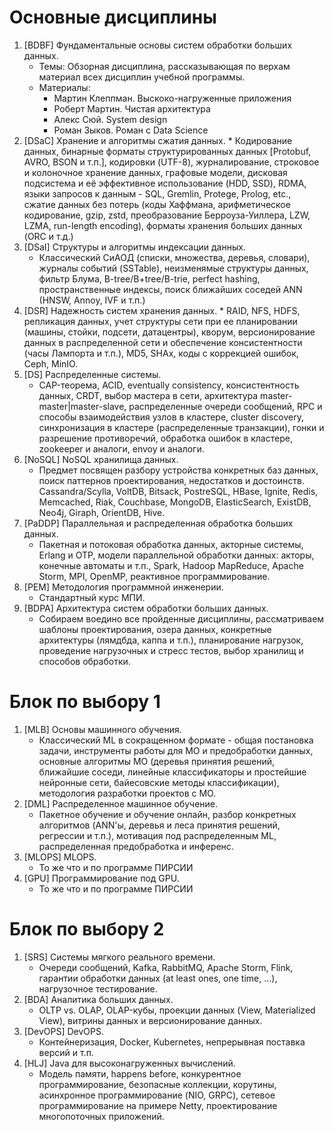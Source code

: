 # Основные дисциплины

1. [BDBF] Фундаментальные основы систем обработки больших данных.
	* Темы: Обзорная дисциплина, рассказывающая по верхам материал всех дисциплин учебной программы.
	* Материалы: 
		* Мартин Клеппман. Выскоко-нагруженные приложения
		* Роберт Мартин. Чистая архитектура
		* Алекс Сюй. System design
		* Роман Зыков. Роман с Data Science
1. [DSaC] Хранение и алгоритмы сжатия данных.
		*  Кодирование данных, бинарные форматы структурированных данных [Protobuf, AVRO, BSON и т.п.], кодировки (UTF-8), журналирование, строковое и колоночное хранение данных, графовые модели, дисковая подсистема и её эффективное использование (HDD, SSD), RDMA, языки запросов к данным - SQL, Gremlin, Protege, Prolog, etc., сжатие данных без потерь (коды Хаффмана, арифметическое кодирование, gzip, zstd, преобразование Берроуза-Уиллера, LZW, LZMA, run-length encoding), форматы хранения больших данных (ORC и т.д.)
2. [DSaI] Структуры и алгоритмы индексации данных.
	*  Классический СиАОД (списки, множества, деревья, словари), журналы событий (SSTable), неизменямые структуры данных, фильтр Блума, B-tree/B+tree/B-trie, perfect hashing, пространственные индексы, поиск ближайших соседей ANN (HNSW, Annoy, IVF и т.п.)
3. [DSR] Надежность систем хранения данных.
		* RAID, NFS, HDFS, репликация данных, учет структуры сети при ее планировании (машины, стойки, подсети, датацентры), кворум, версионирование данных в распределенной сети и обеспечение консистентности (часы Лампорта и т.п.), MD5, SHAx, коды с коррекцией ошибок, Ceph, MinIO.
4. [DS] Распределенные системы.
	* CAP-теорема, ACID, eventually consistency, консистентность данных, CRDT, выбор мастера в сети, архитектура master-master|master-slave, распределенные очереди сообщений, RPC и способы взаимодействия узлов в кластере, cluster discovery, синхронизация в кластере (распределенные транзакции), гонки и разрешение противоречий, обработка ошибок в кластере, zookeeper и аналоги, envoy и аналоги.
5. [NoSQL] NoSQL хранилища данных.
	* Предмет посвящен разбору устройства конкретных баз данных, поиск паттернов проектирования, недостатков и достоинств. Cassandra/Scylla, VoltDB, Bitsack, PostreSQL, HBase, Ignite, Redis, Memcached, Riak, Couchbase, MongoDB, ElasticSearch, ExistDB, Neo4j, Giraph, OrientDB, Hive.
6. [PaDDP] Параллельная и распределенная обработка больших данных.
	* Пакетная и потоковая обработка данных, акторные системы, Erlang и OTP, модели параллельной обработки данных: акторы, конечные автоматы и т.п., Spark, Hadoop MapReduce, Apache Storm, MPI, OpenMP, реактивное программирование. 
7. [PEM] Методология программной инженерии.
	* Стандартный курс МПИ.
8. [BDPA] Архитектура систем обработки больших данных.
	*  Собираем воедино все пройденные дисциплины, рассматриваем шаблоны проектирования, озера данных, конкретные архитектуры (лямдбда, каппа и т.п.), планирование нагрузок, проведение нагрузочных и стресс тестов, выбор хранилищ и способов обработки.

# Блок по выбору 1

1. [MLB] Основы машинного обучения.
	* Классический ML в сокращенном формате - общая постановка задачи, инструменты работы для МО и предобработки данных, основные алгоритмы МО (деревья принятия решений, ближайшие соседи, линейные классификаторы и простейшие нейронные сети, байесовские методы классификации), методология разработки проектов с МО.
2. [DML] Распределенное машинное обучение.
	* Пакетное обучение и обучение онлайн, разбор конкретных алгоритмов (ANN'ы, деревья и леса принятия решений, регрессии и т.п.), мотивация под распределенным ML, распределенная предобработка и инференс.
3. [MLOPS] MLOPS.
	* То же что и по программе ПИРСИИ
4. [GPU] Программирование под GPU.
	* То же что и по программе ПИРСИИ

# Блок по выбору 2

1. [SRS] Системы мягкого реального времени.
	* Очереди сообщений, Kafka, RabbitMQ, Apache Storm, Flink, гарантии обработки данных (at least ones, one time, ...), нагрузочное тестирование.
2. [BDA] Аналитика больших данных.
	* OLTP vs. OLAP, OLAP-кубы, проекции данных (View, Materialized View), витрины данных и версионирование данных.
3. [DevOPS] DevOPS.
	* Контейнеризация, Docker, Kubernetes, непрерывная поставка версий и т.п.
4. [HLJ] Java для высоконагруженных вычислений.
	* Модель памяти, happens before, конкурентное программирование, безопасные коллекции, корутины, асинхронное программирование (NIO, GRPC), сетевое программирование на примере Netty, проектирование многопоточных приложений. 